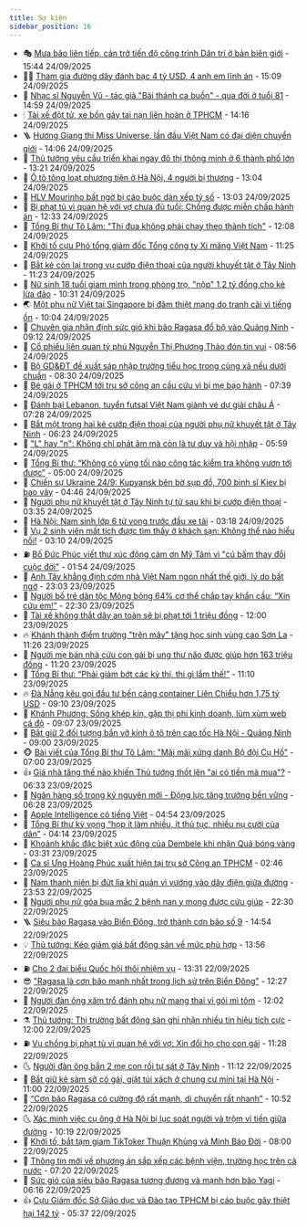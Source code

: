 ```yaml
---
title: Sự kiện
sidebar_position: 16
---
```


<!-- dantri-su-kien:START -->
- 🎭 [Mưa bão liên tiếp, cản trở tiến độ công trình Dân trí ở bản biên giới](https://dantri.com.vn/tam-long-nhan-ai/mua-bao-lien-tiep-can-tro-tien-do-cong-trinh-dan-tri-o-ban-bien-gioi-20250924180201033.htm) - 15:44 24/09/2025
- 👨‍🏫 [Tham gia đường dây đánh bạc 4 tỷ USD, 4 anh em lĩnh án](https://dantri.com.vn/phap-luat/tham-gia-duong-day-danh-bac-4-ty-usd-4-anh-em-linh-an-20250924213429362.htm) - 15:09 24/09/2025
- 🌮 [Nhạc sĩ Nguyễn Vũ - tác giả &quot;Bài thánh ca buồn&quot; - qua đời ở tuổi 81](https://dantri.com.vn/giai-tri/nhac-si-nguyen-vu-tac-gia-bai-thanh-ca-buon-qua-doi-o-tuoi-81-20250924214639127.htm) - 14:59 24/09/2025
- 🕯 [Tài xế đột tử, xe bồn gây tai nạn liên hoàn ở TPHCM](https://dantri.com.vn/thoi-su/tai-xe-dot-tu-xe-bon-gay-tai-nan-lien-hoan-o-tphcm-20250924210237136.htm) - 14:16 24/09/2025
- 🪜 [Hương Giang thi Miss Universe, lần đầu Việt Nam có đại diện chuyển giới](https://dantri.com.vn/giai-tri/huong-giang-thi-miss-universe-lan-dau-viet-nam-co-dai-dien-chuyen-gioi-20250924205346637.htm) - 14:06 24/09/2025
- 🐘 [Thủ tướng yêu cầu triển khai ngay đô thị thông minh ở 6 thành phố lớn](https://dantri.com.vn/thoi-su/thu-tuong-yeu-cau-trien-khai-ngay-do-thi-thong-minh-o-6-thanh-pho-lon-20250924202144535.htm) - 13:21 24/09/2025
- 🤔 [Ô tô tông loạt phương tiện ở Hà Nội, 4 người bị thương](https://dantri.com.vn/thoi-su/o-to-tong-loat-phuong-tien-o-ha-noi-4-nguoi-bi-thuong-20250924200121562.htm) - 13:04 24/09/2025
- 🧠 [HLV Mourinho bất ngờ bị cáo buộc dàn xếp tỷ số](https://dantri.com.vn/the-thao/hlv-mourinho-bat-ngo-bi-cao-buoc-dan-xep-ty-so-20250924200353731.htm) - 13:03 24/09/2025
- 📝 [Bị phạt tù vì quan hệ với vợ chưa đủ tuổi: Chồng được miễn chấp hành án](https://dantri.com.vn/phap-luat/bi-phat-tu-vi-quan-he-voi-vo-chua-du-tuoi-chong-duoc-mien-chap-hanh-an-20250924191240465.htm) - 12:33 24/09/2025
- 🦏 [Tổng Bí thư Tô Lâm: &quot;Thi đua không phải chạy theo thành tích&quot;](https://dantri.com.vn/thoi-su/tong-bi-thu-to-lam-thi-dua-khong-phai-chay-theo-thanh-tich-20250924183700873.htm) - 12:08 24/09/2025
- 🥰 [Khởi tố cựu Phó tổng giám đốc Tổng công ty Xi măng Việt Nam](https://dantri.com.vn/phap-luat/khoi-to-cuu-pho-tong-giam-doc-tong-cong-ty-xi-mang-viet-nam-20250924182102242.htm) - 11:25 24/09/2025
- 🤗 [Bắt kẻ còn lại trong vụ cướp điện thoại của người khuyết tật ở Tây Ninh](https://dantri.com.vn/phap-luat/bat-ke-con-lai-trong-vu-cuop-dien-thoai-cua-nguoi-khuyet-tat-o-tay-ninh-20250924182010964.htm) - 11:23 24/09/2025
- 🌈 [Nữ sinh 18 tuổi giam mình trong phòng trọ, &quot;nộp&quot; 1,2 tỷ đồng cho kẻ lừa đảo](https://dantri.com.vn/phap-luat/nu-sinh-18-tuoi-giam-minh-trong-phong-tro-nop-12-ty-dong-cho-ke-lua-dao-20250924172234252.htm) - 10:31 24/09/2025
- 🌏 [Một phụ nữ Việt tại Singapore bị đâm thiệt mạng do tranh cãi vì tiếng ồn](https://dantri.com.vn/the-gioi/mot-phu-nu-viet-tai-singapore-bi-dam-thiet-mang-do-tranh-cai-vi-tieng-on-20250924165041723.htm) - 10:04 24/09/2025
- 💄 [Chuyên gia nhận định sức gió khi bão Ragasa đổ bộ vào Quảng Ninh](https://dantri.com.vn/thoi-su/chuyen-gia-nhan-dinh-suc-gio-khi-bao-ragasa-do-bo-vao-quang-ninh-20250924155717463.htm) - 09:12 24/09/2025
- 👺 [Cổ phiếu liên quan tỷ phú Nguyễn Thị Phương Thảo đón tin vui](https://dantri.com.vn/kinh-doanh/co-phieu-lien-quan-ty-phu-nguyen-thi-phuong-thao-don-tin-vui-20250924153322399.htm) - 08:56 24/09/2025
- 👹 [Bộ GD&amp;ĐT đề xuất sáp nhập trường tiểu học trong cùng xã nếu dưới chuẩn](https://dantri.com.vn/giao-duc/bo-gddt-de-xuat-sap-nhap-truong-tieu-hoc-trong-cung-xa-neu-duoi-chuan-20250924151941939.htm) - 08:30 24/09/2025
- 🌊 [Bé gái ở TPHCM tới trụ sở công an cầu cứu vì bị mẹ bạo hành](https://dantri.com.vn/phap-luat/be-gai-o-tphcm-toi-tru-so-cong-an-cau-cuu-vi-bi-me-bao-hanh-20250924132808155.htm) - 07:39 24/09/2025
- 🤠 [Đánh bại Lebanon, tuyển futsal Việt Nam giành vé dự giải châu Á](https://dantri.com.vn/the-thao/danh-bai-lebanon-tuyen-futsal-viet-nam-gianh-ve-du-giai-chau-a-20250924142838981.htm) - 07:28 24/09/2025
- 🎊 [Bắt một trong hai kẻ cướp điện thoại của người phụ nữ khuyết tật ở Tây Ninh](https://dantri.com.vn/phap-luat/bat-mot-trong-hai-ke-cuop-dien-thoai-cua-nguoi-phu-nu-khuyet-tat-o-tay-ninh-20250924131738906.htm) - 06:23 24/09/2025
- 🐘 [&quot;L&quot; hay &quot;n&quot;: Không chỉ phát âm mà còn là tư duy và hội nhập](https://dantri.com.vn/giao-duc/l-hay-n-khong-chi-phat-am-ma-con-la-tu-duy-va-hoi-nhap-20250924114130349.htm) - 05:59 24/09/2025
- 💂 [Tổng Bí thư: “Không có vùng tối nào công tác kiểm tra không vươn tới được”](https://dantri.com.vn/thoi-su/tong-bi-thu-khong-co-vung-toi-nao-cong-tac-kiem-tra-khong-vuon-toi-duoc-20250924114652852.htm) - 05:00 24/09/2025
- 👹 [Chiến sự Ukraine 24/9: Kupyansk bên bờ sụp đổ, 700 binh sĩ Kiev bị bao vây](https://dantri.com.vn/the-gioi/chien-su-ukraine-249-kupyansk-ben-bo-sup-do-700-binh-si-kiev-bi-bao-vay-20250924112506383.htm) - 04:46 24/09/2025
- 🦒 [Người phụ nữ khuyết tật ở Tây Ninh tự tử sau khi bị cướp điện thoại](https://dantri.com.vn/thoi-su/nguoi-phu-nu-khuyet-tat-o-tay-ninh-tu-tu-sau-khi-bi-cuop-dien-thoai-20250924101032685.htm) - 03:35 24/09/2025
- 🗽 [Hà Nội: Nam sinh lớp 6 tử vong trước đầu xe tải](https://dantri.com.vn/thoi-su/ha-noi-nam-sinh-lop-6-tu-vong-truoc-dau-xe-tai-20250924100449120.htm) - 03:18 24/09/2025
- 💄 [Vụ 2 sinh viên mất tích được tìm thấy ở khách sạn: Không thể nào hiểu nổi!](https://dantri.com.vn/giao-duc/vu-2-sinh-vien-mat-tich-duoc-tim-thay-o-khach-san-khong-the-nao-hieu-noi-20250924094938267.htm) - 03:10 24/09/2025
- ⛽️ [Bố Đức Phúc viết thư xúc động cảm ơn Mỹ Tâm vì &quot;cú bấm thay đổi cuộc đời&quot;](https://dantri.com.vn/giai-tri/bo-duc-phuc-viet-thu-xuc-dong-cam-on-my-tam-vi-cu-bam-thay-doi-cuoc-doi-20250924081832709.htm) - 01:54 24/09/2025
- 🥷 [Anh Tây khẳng định cơm nhà Việt Nam ngon nhất thế giới, lý do bất ngờ](https://dantri.com.vn/du-lich/anh-tay-khang-dinh-com-nha-viet-nam-ngon-nhat-the-gioi-ly-do-bat-ngo-20250923125842103.htm) - 23:03 23/09/2025
- 🤖 [Người bố trẻ dân tộc Mông bỏng 64% cơ thể chắp tay khẩn cầu: “Xin cứu em!”](https://dantri.com.vn/tam-long-nhan-ai/nguoi-bo-tre-dan-toc-mong-bong-64-co-the-chap-tay-khan-cau-xin-cuu-em-20250920160733997.htm) - 22:30 23/09/2025
- 🌊 [Tài xế không thắt dây an toàn sẽ bị phạt tới 1 triệu đồng](https://dantri.com.vn/thoi-su/tai-xe-khong-that-day-an-toan-se-bi-phat-toi-1-trieu-dong-20250923161155857.htm) - 12:00 23/09/2025
- 🔥 [Khánh thành điểm trường &quot;trên mây&quot; tặng học sinh vùng cao Sơn La](https://dantri.com.vn/tam-long-nhan-ai/khanh-thanh-diem-truong-tren-may-tang-hoc-sinh-vung-cao-son-la-20250923132847805.htm) - 11:26 23/09/2025
- 🦏 [Người mẹ bán nhà cứu con gái bị ung thư não được giúp hơn 163 triệu đồng](https://dantri.com.vn/tam-long-nhan-ai/nguoi-me-ban-nha-cuu-con-gai-bi-ung-thu-nao-duoc-giup-hon-163-trieu-dong-20250923131000014.htm) - 11:20 23/09/2025
- 🐘 [Tổng Bí thư: “Phải giảm bớt các kỳ thi, thi gì lắm thế!”](https://dantri.com.vn/thoi-su/tong-bi-thu-phai-giam-bot-cac-ky-thi-thi-gi-lam-the-20250923135319505.htm) - 11:10 23/09/2025
- 🔥 [Đà Nẵng kêu gọi đầu tư bến cảng container Liên Chiểu hơn 1,75 tỷ USD](https://dantri.com.vn/thoi-su/da-nang-keu-goi-dau-tu-ben-cang-container-lien-chieu-hon-175-ty-usd-20250923144800589.htm) - 09:10 23/09/2025
- 💼 [Khánh Phương: Sống khép kín, gặp thị phi kinh doanh, lùm xùm web cá độ](https://dantri.com.vn/giai-tri/khanh-phuong-song-khep-kin-gap-thi-phi-kinh-doanh-lum-xum-web-ca-do-20250923085531476.htm) - 09:07 23/09/2025
- 🚀 [Bắt giữ 2 đối tượng bắn vỡ kính ô tô trên cao tốc Hà Nội - Quảng Ninh](https://dantri.com.vn/phap-luat/bat-giu-2-doi-tuong-ban-vo-kinh-o-to-tren-cao-toc-ha-noi-quang-ninh-20250923154657709.htm) - 09:00 23/09/2025
- 🐵 [Bài viết của Tổng Bí thư Tô Lâm: &quot;Mãi mãi xứng danh Bộ đội Cụ Hồ&quot;](https://dantri.com.vn/thoi-su/bai-viet-cua-tong-bi-thu-to-lam-mai-mai-xung-danh-bo-doi-cu-ho-20250923134937453.htm) - 07:00 23/09/2025
- 👍 [Giá nhà tăng thế nào khiến Thủ tướng thốt lên &quot;ai có tiền mà mua&quot;?](https://dantri.com.vn/bat-dong-san/gia-nha-tang-the-nao-khien-thu-tuong-thot-len-ai-co-tien-ma-mua-20250923120356551.htm) - 06:33 23/09/2025
- 🚦 [Ngân hàng số trong kỷ nguyên mới - Động lực tăng trưởng bền vững](https://dantri.com.vn/kinh-doanh/ngan-hang-so-trong-ky-nguyen-moi-dong-luc-tang-truong-ben-vung-20250923103235784.htm) - 06:28 23/09/2025
- 🥸 [Apple Intelligence có tiếng Việt](https://dantri.com.vn/cong-nghe/apple-intelligence-co-tieng-viet-20250923111651750.htm) - 04:54 23/09/2025
- 🥷 [Tổng Bí thư kỳ vọng “họp ít làm nhiều, ít thủ tục, nhiều nụ cười của dân”](https://dantri.com.vn/thoi-su/tong-bi-thu-ky-vong-hop-it-lam-nhieu-it-thu-tuc-nhieu-nu-cuoi-cua-dan-20250923110245266.htm) - 04:14 23/09/2025
- 🤡 [Khoảnh khắc đặc biệt xúc động của Dembele khi nhận Quả bóng vàng](https://dantri.com.vn/the-thao/khoanh-khac-dac-biet-xuc-dong-cua-dembele-khi-nhan-qua-bong-vang-20250923091459526.htm) - 03:31 23/09/2025
- 🥳 [Ca sĩ Ưng Hoàng Phúc xuất hiện tại trụ sở Công an TPHCM](https://dantri.com.vn/phap-luat/ca-si-ung-hoang-phuc-xuat-hien-tai-tru-so-cong-an-tphcm-20250923092805911.htm) - 02:46 23/09/2025
- 🤩 [Nam thanh niên bị đứt lìa khí quản vì vướng vào dây điện giữa đường](https://dantri.com.vn/suc-khoe/nam-thanh-nien-bi-dut-lia-khi-quan-vi-vuong-vao-day-dien-giua-duong-20250922222804974.htm) - 23:53 22/09/2025
- 🎡 [Người phụ nữ góa bụa mắc 2 bệnh nan y mong được cứu giúp](https://dantri.com.vn/tam-long-nhan-ai/nguoi-phu-nu-goa-bua-mac-2-benh-nan-y-mong-duoc-cuu-giup-20250917120602462.htm) - 22:30 22/09/2025
- 🪜 [Siêu bão Ragasa vào Biển Đông, trở thành cơn bão số 9](https://dantri.com.vn/thoi-su/sieu-bao-ragasa-vao-bien-dong-tro-thanh-con-bao-so-9-20250922212026388.htm) - 14:54 22/09/2025
- 💡 [Thủ tướng: Kéo giảm giá bất động sản về mức phù hợp](https://dantri.com.vn/bat-dong-san/thu-tuong-keo-giam-gia-bat-dong-san-ve-muc-phu-hop-20250922204103548.htm) - 13:56 22/09/2025
- ⛽️ [Cho 2 đại biểu Quốc hội thôi nhiệm vụ](https://dantri.com.vn/thoi-su/cho-2-dai-bieu-quoc-hoi-thoi-nhiem-vu-20250922203146370.htm) - 13:31 22/09/2025
- 😎 [&quot;Ragasa là cơn bão mạnh nhất trong lịch sử trên Biển Đông&quot;](https://dantri.com.vn/thoi-su/ragasa-la-con-bao-manh-nhat-trong-lich-su-tren-bien-dong-20250922190325216.htm) - 12:27 22/09/2025
- 🗽 [Người đàn ông xăm trổ đánh phụ nữ mang thai vì gói mì tôm](https://dantri.com.vn/phap-luat/nguoi-dan-ong-xam-tro-danh-phu-nu-mang-thai-vi-goi-mi-tom-20250922182531554.htm) - 12:02 22/09/2025
- ⚗️ [Thủ tướng: Thị trường bất động sản ghi nhận nhiều tín hiệu tích cực](https://dantri.com.vn/bat-dong-san/thu-tuong-thi-truong-bat-dong-san-ghi-nhan-nhieu-tin-hieu-tich-cuc-20250922184852679.htm) - 12:00 22/09/2025
- ⛽️ [Vụ chồng bị phạt tù vì quan hệ với vợ: Xin đổi họ cho con gái](https://dantri.com.vn/phap-luat/vu-chong-bi-phat-tu-vi-quan-he-voi-vo-xin-doi-ho-cho-con-gai-20250922180104310.htm) - 11:28 22/09/2025
- 🌜 [Người đàn ông bắn 2 mẹ con rồi tự sát ở Tây Ninh](https://dantri.com.vn/phap-luat/nguoi-dan-ong-ban-2-me-con-roi-tu-sat-o-tay-ninh-20250922175552520.htm) - 11:12 22/09/2025
- 🦩 [Bắt giữ kẻ sàm sỡ cô gái, giật túi xách ở chung cư mini tại Hà Nội](https://dantri.com.vn/phap-luat/bat-giu-ke-sam-so-co-gai-giat-tui-xach-o-chung-cu-mini-tai-ha-noi-20250922175536233.htm) - 11:00 22/09/2025
- 🦒 [“Cơn bão Ragasa có cường độ rất mạnh, di chuyển rất nhanh”](https://dantri.com.vn/thoi-su/con-bao-ragasa-co-cuong-do-rat-manh-di-chuyen-rat-nhanh-20250922174628024.htm) - 10:52 22/09/2025
- 🌜 [Xác minh việc cụ ông ở Hà Nội bị lục soát người và trộm ví tiền giữa đường](https://dantri.com.vn/phap-luat/xac-minh-viec-cu-ong-o-ha-noi-bi-luc-soat-nguoi-va-trom-vi-tien-giua-duong-20250922165103190.htm) - 10:19 22/09/2025
- 🐎 [Khởi tố, bắt tạm giam TikToker Thuận Khùng và Minh Báo Đời](https://dantri.com.vn/phap-luat/khoi-to-bat-tam-giam-tiktoker-thuan-khung-va-minh-bao-doi-20250922145726063.htm) - 08:00 22/09/2025
- 🌋 [Thông tin mới về phương án sắp xếp các bệnh viện, trường học trên cả nước](https://dantri.com.vn/thoi-su/thong-tin-moi-ve-phuong-an-sap-xep-cac-benh-vien-truong-hoc-tren-ca-nuoc-20250922133848277.htm) - 07:20 22/09/2025
- 🧰 [Sức gió của siêu bão Ragasa tương đương và mạnh hơn bão Yagi](https://dantri.com.vn/thoi-su/suc-gio-cua-sieu-bao-ragasa-tuong-duong-va-manh-hon-bao-yagi-20250922130823180.htm) - 06:16 22/09/2025
- 👍 [Cựu Giám đốc Sở Giáo dục và Đào tạo TPHCM bị cáo buộc gây thiệt hại 142 tỷ](https://dantri.com.vn/phap-luat/cuu-giam-doc-so-giao-duc-va-dao-tao-tphcm-bi-cao-buoc-gay-thiet-hai-142-ty-20250922084213494.htm) - 05:37 22/09/2025<!-- dantri-su-kien:END -->
